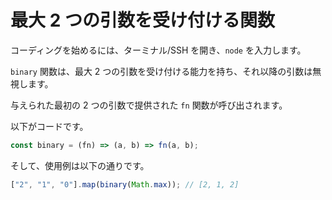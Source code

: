 # 最大 2 つの引数を受け付ける関数

コーディングを始めるには、ターミナル/SSH を開き、`node` を入力します。

`binary` 関数は、最大 2 つの引数を受け付ける能力を持ち、それ以降の引数は無視します。

与えられた最初の 2 つの引数で提供された `fn` 関数が呼び出されます。

以下がコードです。

```js
const binary = (fn) => (a, b) => fn(a, b);
```

そして、使用例は以下の通りです。

```js
["2", "1", "0"].map(binary(Math.max)); // [2, 1, 2]
```
